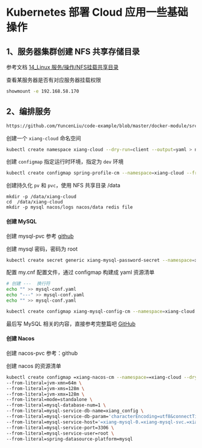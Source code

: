 # Kubernetes 部署 Cloud 应用一些基础操作



## 1、服务器集群创建 NFS 共享存储目录

参考文档 [14_Linux 服务/操作/NFS挂载共享目录](https://github.com/YuncenLiu/Knowledge/blob/master/14_Linux%20%E6%9C%8D%E5%8A%A1/%E6%93%8D%E4%BD%9C/NFS%E6%8C%82%E8%BD%BD%E5%85%B1%E4%BA%AB%E7%9B%AE%E5%BD%95.md)

查看某服务器是否有对应服务器挂载权限

```sh
showmount -e 192.168.58.170
```





## 2、编排服务

```sh
https://github.com/YuncenLiu/code-example/blob/master/docker-module/src/main/resources/k8s-xiang-cloud
```

创建一个 `xiang-cloud`  命名空间

```sh
kubectl create namespace xiang-cloud --dry-run=client --output=yaml > namespace.yaml
```

创建 `configmap` 指定运行时环境，指定为 `dev` 环境

```sh
kubectl create configmap spring-profile-cm --namespace=xiang-cloud --from-literal=spring-profiles-active=dev --dry-run=client --output=yaml > spring-profile-en.yaml
```

创建持久化 `pv` 和 `pvc`，使用 NFS 共享目录 /data

```#sh
mkdir -p /data/xiang-cloud
cd  /data/xiang-cloud
mkdir -p mysql nacos/logs nacos/data redis file
```



#### 创建 MySQL



创建 mysql-pvc 参考 [github](https://github.com/YuncenLiu/code-example/blob/master/docker-module/src/main/resources/k8s-xiang-cloud/mysql-pv.yaml)

创建 mysql 密码，密码为 root

```sh
kubectl create secret generic xiang-mysql-password-secret --namespace=xiang-cloud --dry-run=client --output=yaml --from-literal=mysql-root-password=root > mysql-conf.yaml
```

配置 my.cnf 配置文件，通过 configmap 构建成 yaml 资源清单

```sh
# 创建 ---  换行符
echo "" >> mysql-conf.yaml
echo "---" >> mysql-conf.yaml
echo "" >> mysql-conf.yaml

kubectl create configmap xiang-mysql-config-cm --namespace=xiang-cloud --from-file=my.cnf --dry-run=client --output=yaml >> mysql-conf.yaml
```

最后写 MySQL 相关的内容，直接参考完整篇吧  [GitHub](https://github.com/YuncenLiu/code-example/blob/master/docker-module/src/main/resources/k8s-xiang-cloud/mysql-state.yaml)

#### 创建 Nacos

创建 nacos-pvc 参考：github

创建 nacos 的资源清单

```sh
kubectl create configmap =xiang-nacos-cm --namespace==xiang-cloud --dry-run=client --output=yaml \
--from-literal=jvm-xmn=64m \
--from-literal=jvm-xms=128m \
--from-literal=jvm-xmx=128m \
--from-literal=mode=standalone \
--from-literal=mysql-database-num=1 \
--from-literal=mysql-service-db-name=xiang_config \
--from-literal=mysql-service-db-param='characterEncoding=utf8&connectTimeout=1000&socketTimeout=3000&autoReconnect=true&useSSL=false&serverTimezone=UTC' \
--from-literal=mysql-service-host='=xiang-mysql-0.=xiang-mysql-svc.=xiang-cloud.svc.cluster.local' \
--from-literal=mysql-service-port=3306 \
--from-literal=mysql-service-user=root \
--from-literal=spring-datasource-platform=mysql
```

